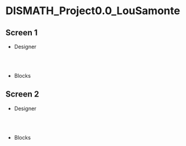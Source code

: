 # DISMATH_Project0.0_LouSamonte

## Screen 1
- Designer

</br></br>
- Blocks


## Screen 2
- Designer

</br></br>
- Blocks

